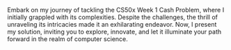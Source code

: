 Embark on my journey of tackling the CS50x Week 1 Cash Problem, where I initially grappled with its complexities. Despite the challenges, the thrill of unraveling its intricacies made it an exhilarating endeavor. Now, I present my solution, inviting you to explore, innovate, and let it illuminate your path forward in the realm of computer science.
